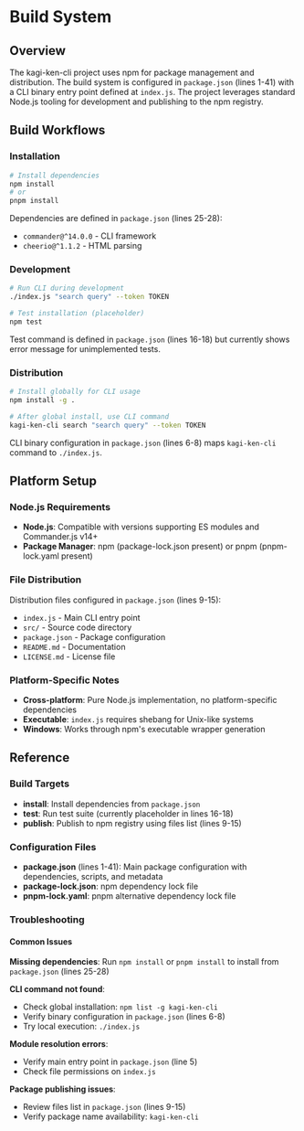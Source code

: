 <!-- Generated: 2025-08-04T21:37:01+02:00 -->

# Build System

## Overview

The kagi-ken-cli project uses npm for package management and distribution. The build system is configured in `package.json` (lines 1-41) with a CLI binary entry point defined at `index.js`. The project leverages standard Node.js tooling for development and publishing to the npm registry.

## Build Workflows

### Installation

```bash
# Install dependencies
npm install
# or
pnpm install
```

Dependencies are defined in `package.json` (lines 25-28):
- `commander@^14.0.0` - CLI framework
- `cheerio@^1.1.2` - HTML parsing

### Development

```bash
# Run CLI during development
./index.js "search query" --token TOKEN

# Test installation (placeholder)
npm test
```

Test command is defined in `package.json` (lines 16-18) but currently shows error message for unimplemented tests.

### Distribution

```bash
# Install globally for CLI usage
npm install -g .

# After global install, use CLI command
kagi-ken-cli search "search query" --token TOKEN
```

CLI binary configuration in `package.json` (lines 6-8) maps `kagi-ken-cli` command to `./index.js`.

## Platform Setup

### Node.js Requirements

- **Node.js**: Compatible with versions supporting ES modules and Commander.js v14+
- **Package Manager**: npm (package-lock.json present) or pnpm (pnpm-lock.yaml present)

### File Distribution

Distribution files configured in `package.json` (lines 9-15):
- `index.js` - Main CLI entry point
- `src/` - Source code directory
- `package.json` - Package configuration
- `README.md` - Documentation
- `LICENSE.md` - License file

### Platform-Specific Notes

- **Cross-platform**: Pure Node.js implementation, no platform-specific dependencies
- **Executable**: `index.js` requires shebang for Unix-like systems
- **Windows**: Works through npm's executable wrapper generation

## Reference

### Build Targets

- **install**: Install dependencies from `package.json`
- **test**: Run test suite (currently placeholder in lines 16-18)
- **publish**: Publish to npm registry using files list (lines 9-15)

### Configuration Files

- **package.json** (lines 1-41): Main package configuration with dependencies, scripts, and metadata
- **package-lock.json**: npm dependency lock file
- **pnpm-lock.yaml**: pnpm alternative dependency lock file

### Troubleshooting

#### Common Issues

**Missing dependencies**: Run `npm install` or `pnpm install` to install from `package.json` (lines 25-28)

**CLI command not found**: 
- Check global installation: `npm list -g kagi-ken-cli`
- Verify binary configuration in `package.json` (lines 6-8)
- Try local execution: `./index.js`

**Module resolution errors**: 
- Verify main entry point in `package.json` (line 5)
- Check file permissions on `index.js`

**Package publishing issues**:
- Review files list in `package.json` (lines 9-15)
- Verify package name availability: `kagi-ken-cli`
